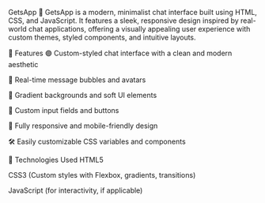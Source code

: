 GetsApp 💬
GetsApp is a modern, minimalist chat interface built using HTML, CSS, and JavaScript. It features a sleek, responsive design inspired by real-world chat applications, offering a visually appealing user experience with custom themes, styled components, and intuitive layouts.

🚀 Features
🟣 Custom-styled chat interface with a clean and modern aesthetic

💬 Real-time message bubbles and avatars

🌈 Gradient backgrounds and soft UI elements

🎨 Custom input fields and buttons

📱 Fully responsive and mobile-friendly design

🛠️ Easily customizable CSS variables and components

🧩 Technologies Used
HTML5

CSS3 (Custom styles with Flexbox, gradients, transitions)

JavaScript (for interactivity, if applicable)
